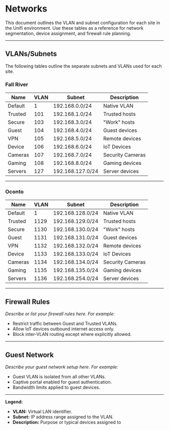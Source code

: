 # Networks

This document outlines the VLAN and subnet configuration for each site in the Unifi environment. Use these tables as a reference for network segmentation, device assignment, and firewall rule planning.

---

## VLANs/Subnets

The following tables outline the separate subnets and VLANs used for each site.

### Fall River

| Name    | VLAN | Subnet           | Description        |
|---------|------|------------------|--------------------|
| Default | 1    | 192.168.0.0/24   | Native VLAN        |
| Trusted | 101  | 192.168.1.0/24   | Trusted hosts      |
| Secure  | 103  | 192.168.3.0/24   | "Work" hosts       |
| Guest   | 104  | 192.168.4.0/24   | Guest devices      |
| VPN     | 105  | 192.168.5.0/24   | Remote devices     |
| Device  | 106  | 192.168.6.0/24   | IoT Devices        |
| Cameras | 107  | 192.168.7.0/24   | Security Cameras   |
| Gaming  | 108  | 192.168.8.0/24   | Gaming devices     |
| Servers | 127  | 192.168.127.0/24 | Server devices     |

---

### Oconto

| Name    | VLAN  | Subnet            | Description        |
|---------|-------|-------------------|--------------------|
| Default | 1     | 192.168.128.0/24  | Native VLAN        |
| Trusted | 1129  | 192.168.129.0/24  | Trusted hosts      |
| Secure  | 1130  | 192.168.130.0/24  | "Work" hosts       |
| Guest   | 1131  | 192.168.131.0/24  | Guest devices      |
| VPN     | 1132  | 192.168.132.0/24  | Remote devices     |
| Device  | 1133  | 192.168.133.0/24  | IoT Devices        |
| Cameras | 1134  | 192.168.134.0/24  | Security Cameras   |
| Gaming  | 1135  | 192.168.135.0/24  | Gaming devices     |
| Servers | 1136  | 192.168.254.0/24  | Server devices     |

---

## Firewall Rules

_Describe or list your firewall rules here. For example:_

- Restrict traffic between Guest and Trusted VLANs.
- Allow IoT devices outbound internet access only.
- Block inter-VLAN routing except where explicitly allowed.

---

## Guest Network

_Describe your guest network setup here. For example:_

- Guest VLAN is isolated from all other VLANs.
- Captive portal enabled for guest authentication.
- Bandwidth limits applied to guest devices.

---

**Legend:**

- **VLAN:** Virtual LAN identifier.
- **Subnet:** IP address range assigned to the VLAN.
- **Description:** Purpose or typical devices assigned to
